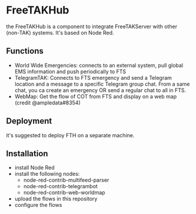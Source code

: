 # FreeTAKHub
the FreeTAKHub is a component to integrate FreeTAKServer with other (non-TAK) systems. It's based on Node Red.

## Functions
* World Wide Emergencies: connects to an external system, pull global EMS information and push periodically to FTS
*  TelegramTAK: Connects to FTS emergency and send a Telegram location and a message to a specific Telegram group chat. From a  same chat, you ca create  an emergency OR send a regular chat to all in FTS.
*  WebMap: Get the flow of COT from FTS and display on a web map (credit @ampledata#8354) 

## Deployment
it's suggested to deploy FTH on a separate machine.

## Installation
* install Node Red
* install the following nodes: 
  * node-red-contrib-multifeed-parser
  *  node-red-contrib-telegrambot
  *  node-red-contrib-web-worldmap
* upload the flows in this repository
* configure the flows
